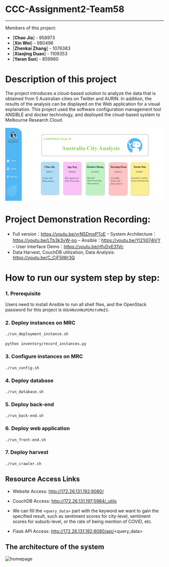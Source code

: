 # CCC-Assignment2-Team58

---
Members of this project:

* [**Chao Jia**] - 958973
* [**Xin Wei**] - 980496
* [**Zhenkai Zhang**] - 1076383
* [**Xiaojing Duan**] - 1109353
* [**Yaran Sun**] - 859960

# Description of this project

The project introduces a cloud-based solution to analyze the data that is obtained from 5 Australian cities on Twitter and AURIN. In addition, the results of the analysis can be displayed on the Web application for a visual explanation. This project used the software configuration management tool ANSIBLE and docker technology, and deployed the cloud-based system to Melbourne Research Cloud.

![homepage](index.png)

# Project Demonstration Recording:

- Full version：https://youtu.be/vrN5DmsPToE
– System Architecture：https://youtu.be/LTb3k3yW-po
– Ansible：https://youtu.be/Yl21i074jVY
– User Interface Demo：https://youtu.be/rlfvDvE31Vc
- Data Harvest, CouchDB utilization, Data Analysis: https://youtu.be/C_CjF5lWr3Q

# How to run our system step by step:

### 1. Prerequisite

Users need to install Ansible to run all shell files, and the OpenStack password for this project is `OGU4NzU4NzM1MzYxMmI5`.

### 2. Deploy instances on MRC

`./run_deployment_instance.sh`

`python inventory/record_instances.py`

### 3. Configure instances on MRC

`./run_config.sh`

### 4. Deploy database

`./run_database.sh`

### 5. Deploy back-end

`./run_back-end.sh`

### 6. Deploy web application

`./run_front-end.sh`

### 7. Deploy harvest

`./run_crawler.sh`


## Resource Access Links

- Website Access:  http://172.26.131.192:8080/

- CouchDB Access:  http://172.26.131.197:5984/_utils

- We can fill the `<query_data>` part with the keyword we want to gain the specified result, such as sentiment scores for city-level, sentiment scores for suburb-level, or the rate of being mention of COVID, etc.

- Flask API Access: http://172.26.131.192:8080/api/<query_data>

## The architecture of the system

![homepage](structure.png)
